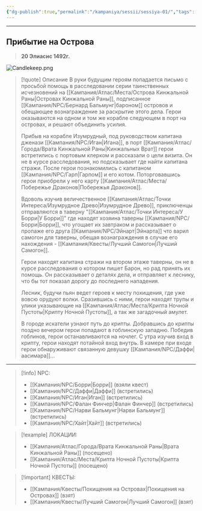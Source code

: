 ```yaml
---
{"dg-publish":true,"permalink":"/kampaniya/sessii/sessiya-01/","tags":["quest/accepted","rest/long"],"created":"2025-01-08T06:43:45.932+03:00","updated":"2025-01-09T10:25:26.597+03:00"}
---
```



<hr></hr>

## Прибытие на Острова
> **20 Элиасис 1492г.** 

![Candlekeep.png](/img/user/%D0%90%D1%81%D1%81%D0%B5%D1%82%D1%8B/%D0%9B%D0%BE%D0%B3%D0%BE/Candlekeep.png)


> [!quote] Описание
> В руки будущим героям попадается письмо с просьбой помощь в расследовании серии таинственных исчезновений на [[Кампания/Атлас/Места/Острова Кинжальной Раны\|Островах Кинжальной Раны]], подписанное [[Кампания/NPC/Бернард Бальмунг\|бароном]] островов и обещающее вознаграждение за раскрытие этого дела. Герои оказываются на одном и том же корабле следующем в порт на островах, и решают объединить усилия.
>
>Прибыв на корабле Изумрудный, под руководством капитана дженази [[Кампания/NPC/Иган\|Игана]], в порт [[Кампания/Атлас/Города/Врата Кинжальной Раны\|Кинжальных Врат]] герои встретились с портовым клерком и рассказали о цели визита. Он не в курсе расследования, но подсказывает где найти капитана стражи. После герои познакомились с капитаном [[Кампания/NPC/Гарп\|Гарпом]] и его котом. Поторговавшись герои приобрели у него карту [[Кампания/Атлас/Места/Побережье Драконов\|Побережья Драконов]].
>
>Вдоволь изучив величественное [[Кампания/Атлас/Точки Интереса/Изумрудное Древо\|Изумрудное Древо]], приключенцы отправляются в таверну "[[Кампания/Атлас/Точки Интереса/У Борри\|У Борри]]" где находят хозяина таверны [[Кампания/NPC/Борри\|Борри]], что угощает их завтраком и рассказывает о пропаже его друга [[Кампания/NPC/Эйнарт\|Эйнарта]] что варил самогон для таверны, обещая вознаграждения в случае его нахождения - [[Кампания/Квесты/Лучший Самогон\|Лучший Самогон]].
>
>Герои находят капитана стражи на втором этаже таверны, он не в курсе расследования о котором пишет Барон, но рад принять их помощь. Он рассказывает о деталях дела, и отправляет к леснику, что бы тот показал дорогу до последнего нападения.
>
>Лесник, будучи пьян ведет героев к месту похищения, где уже вовсю орудуют волки. Сразившись с ними, герои находят трупы и улики указывающие на [[Кампания/Атлас/Места/Крипта Ночной Пустоты\|Крипту Ночной Пустоты]], а так же загадочный амулет.
>
>В городе искатели узнают путь до крипты. Добравшись до крипты поздно вечером герои попадают в гоблинскую западню. Победив гоблинов, герои останавливаются на ночлег. С утра изучив вход в крипту, герои находят потайной вход внутрь. В камере при входе герои обнаруживают связанную девушку [[Кампания/NPC/Даффи\|аасимара]]...

<hr></hr>

> [!info] NPC:
> - [[Кампания/NPC/Борри\|Борри]] (взяли квест)
> - [[Кампания/NPC/Даффи\|Даффи]] (встретились)
> - [[Кампания/NPC/Иган\|Иган]] (встретились)
> - [[Кампания/NPC/Фалан Финчер\|Фалан Финчер]] (встретились)
> - [[Кампания/NPC/Нарви Бальмунг\|Нарви Бальмунг]] (встретились)
> - [[Кампания/NPC/Хайт\|Хайт]] (встретились)

> [!example] ЛОКАЦИИ:
> - [[Кампания/Атлас/Города/Врата Кинжальной Раны\|Врата Кинжальной Раны]] (посещено)
> - [[Кампания/Атлас/Места/Крипта Ночной Пустоты\|Крипта Ночной Пустоты]] (посещено)

> [!important] КВЕСТЫ:
> - [[Кампания/Квесты/Похищения на Островах\|Похищения на Островах]] (взят)
> - [[Кампания/Квесты/Лучший Самогон\|Лучший Самогон]] (взят)
